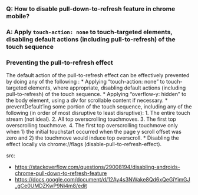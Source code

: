 ### Q: How to disable pull-down-to-refresh feature in chrome mobile?
### A: Apply `touch-action: none` to touch-targeted elements, disabling default actions (including pull-to-refresh) of the touch sequence

### Preventing the pull-to-refresh effect
The default action of the pull-to-refresh effect can be effectively prevented by doing any of the following :
    * Applying “touch-action: none” to touch-targeted elements, where appropriate, disabling default actions (including pull-to-refresh) of the touch sequence.
    * Applying “overflow-y: hidden” to the body element, using a div for scrollable content if necessary.
    * preventDefault’ing some portion of the touch sequence, including any of the following (in order of most disruptive to least disruptive):
        1. The entire touch stream (not ideal).
        2. All top overscrolling touchmoves.
        3. The first top overscrolling touchmove.
        4. The first top overscrolling touchmove only when 1) the initial touchstart occurred when the page y scroll offset was zero and 2) the touchmove would induce top overscroll.
    * Disabling the effect locally via chrome://flags (disable-pull-to-refresh-effect).

src:
* https://stackoverflow.com/questions/29008194/disabling-androids-chrome-pull-down-to-refresh-feature
* https://docs.google.com/document/d/12Ay4s3NWake8Qd6xQeGiYimGJ_gCe0UMDZKwP9Ni4m8/edit


